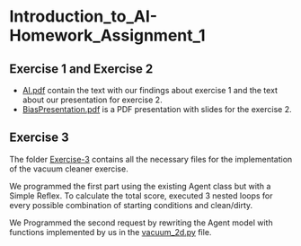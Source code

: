 # Introduction_to_AI-Homework_Assignment_1

## Exercise 1 and Exercise 2

- [AI.pdf](AI.pdf) contain the text with our findings about exercise 1 and the text about our presentation for exercise 2.
- [BiasPresentation.pdf](BiasPresentation.pdf) is a PDF presentation with slides for the exercise 2.

## Exercise 3
The folder [Exercise-3](Exercise-3) contains all the necessary files for the implementation of the vacuum cleaner exercise.

We programmed the first part using the existing Agent class but with a Simple Reflex. To calculate the total score, executed 3 nested loops for every possible combination of starting conditions and clean/dirty.

We Programmed the second request by rewriting the Agent model with functions implemented by us in the [vacuum_2d.py](Exercise-3/vacuum_2d.py) file.
